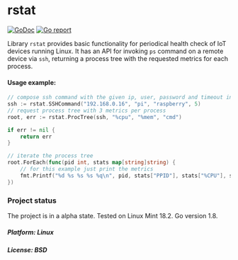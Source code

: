 # rstat

[![GoDoc](https://godoc.org/github.com/maxim2266/rstat?status.svg)](https://godoc.org/github.com/maxim2266/rstat)
[![Go report](http://goreportcard.com/badge/maxim2266/rstat)](http://goreportcard.com/report/maxim2266/rstat)

Library `rstat` provides basic functionality for periodical health check of IoT devices running Linux.
It has an API for invoking `ps` command on a remote device via `ssh`, returning a process tree with the
requested metrics for each process.

#### Usage example:

```Go
// compose ssh command with the given ip, user, password and timeout in seconds
ssh := rstat.SSHCommand("192.168.0.16", "pi", "raspberry", 5)
// request process tree with 3 metrics per process
root, err := rstat.ProcTree(ssh, "%cpu", "%mem", "cmd")

if err != nil {
	return err
}

// iterate the process tree
root.ForEach(func(pid int, stats map[string]string) {
	// for this example just print the metrics
	fmt.Printf("%d %s %s %s %q\n", pid, stats["PPID"], stats["%CPU"], stats["%MEM"], stats["CMD"])
})

```

### Project status
The project is in a alpha state. Tested on Linux Mint 18.2. Go version 1.8.

##### Platform: Linux
##### License: BSD
